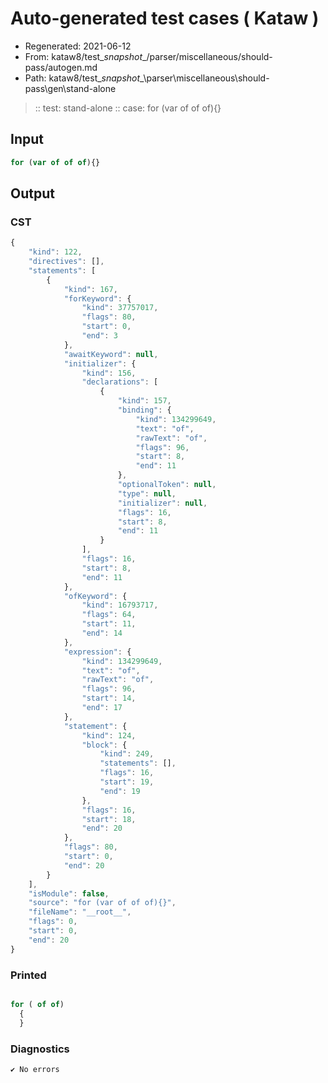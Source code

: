 # Auto-generated test cases ( Kataw )
- Regenerated: 2021-06-12
- From: kataw8/test\__snapshot__/parser/miscellaneous/should-pass/autogen.md
- Path: kataw8/test\__snapshot__\parser\miscellaneous\should-pass\gen\stand-alone
> :: test: stand-alone
> :: case: for (var of of of){}
## Input

`````js
for (var of of of){}
`````
## Output

### CST

```javascript
{
    "kind": 122,
    "directives": [],
    "statements": [
        {
            "kind": 167,
            "forKeyword": {
                "kind": 37757017,
                "flags": 80,
                "start": 0,
                "end": 3
            },
            "awaitKeyword": null,
            "initializer": {
                "kind": 156,
                "declarations": [
                    {
                        "kind": 157,
                        "binding": {
                            "kind": 134299649,
                            "text": "of",
                            "rawText": "of",
                            "flags": 96,
                            "start": 8,
                            "end": 11
                        },
                        "optionalToken": null,
                        "type": null,
                        "initializer": null,
                        "flags": 16,
                        "start": 8,
                        "end": 11
                    }
                ],
                "flags": 16,
                "start": 8,
                "end": 11
            },
            "ofKeyword": {
                "kind": 16793717,
                "flags": 64,
                "start": 11,
                "end": 14
            },
            "expression": {
                "kind": 134299649,
                "text": "of",
                "rawText": "of",
                "flags": 96,
                "start": 14,
                "end": 17
            },
            "statement": {
                "kind": 124,
                "block": {
                    "kind": 249,
                    "statements": [],
                    "flags": 16,
                    "start": 19,
                    "end": 19
                },
                "flags": 16,
                "start": 18,
                "end": 20
            },
            "flags": 80,
            "start": 0,
            "end": 20
        }
    ],
    "isModule": false,
    "source": "for (var of of of){}",
    "fileName": "__root__",
    "flags": 0,
    "start": 0,
    "end": 20
}
```

### Printed

```javascript

for ( of of)
  {
  }
```

### Diagnostics

```javascript
✔ No errors
```

